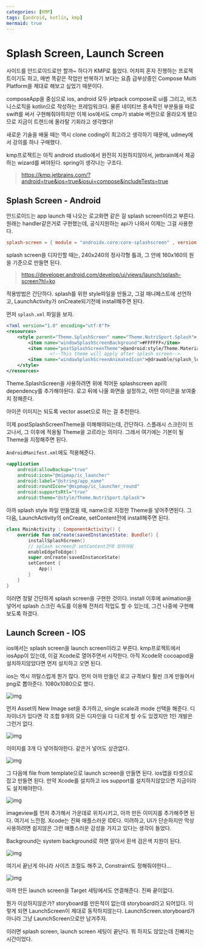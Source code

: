 ```yaml
---
categories: [KMP]
tags: [android, kotlin, kmp]
mermaid: true
---
```


# Splash Screen, Launch Screen 

사이드를 안드로이드로만 할까~ 하다가 KMP로 틀었다. 어차피 혼자 진행하는 프로젝트이기도 하고, 매번 똑같은 작업만 반복하기 보다는 요즘 급부상중인 Compose Multi Platform을 제대로 해보고 싶었기 때문이다.

composeApp을 중심으로 ios, android 모두 jetpack compose로 ui를 그리고, 비즈니스로직을 kotlin으로 작성하는 프레임워크다. 물론 네이티브 종속적인 부분들을 따로 swift를 써서 구현해줘야하지만 이제 ios에서도 cmp가 stable 버전으로 올라오게 됐으므로 지금이 트렌드에 올라탈 기회라고 생각했다!

새로운 기술을 배울 때는 역시 clone coding이 최고라고 생각하기 때문에, udmey에서 강의를 하나 구매했다.

kmp프로젝트는 아직 android studio에서 완전히 지원하지않아서, jetbrain에서 제공하는 wizard를 써야된다. spring이 생각나는 구조다.

> https://kmp.jetbrains.com/?android=true&ios=true&iosui=compose&includeTests=true

## Splash Screen - Android

안드로이드는 app launch 때 나오는 로고화면 같은 걸 splash screen이라고 부른다. 원래는 handler같은거로 구현했는데, 공식지원하는 api가 나와서 이제는 그걸 사용한다.

```toml
splash-screen = { module = "androidx.core:core-splashscreen" , version.ref ="1.0.1" } 
```

splash screen을 디자인할 때는, 240x240의 정사각형 틀과, 그 안에 160x160의 원을 기준으로 만들면 된다. 

> https://developer.android.com/develop/ui/views/launch/splash-screen?hl=ko

적용방법은 간단하다. splash를 위한 style파일을 만들고, 그걸 매니페스트에 선언하고, LaunchActivity가 onCreate되기전에 install해주면 된다.

먼저 `splash.xml` 파일을 보자.

```xml
<?xml version="1.0" encoding="utf-8"?>
<resources>
    <style parent="Theme.SplashScreen" name="Theme.NutriSport.Splash">
        <item name="windowSplashScreenBackground">#FFFFFF</item>
        <item name="postSplashScreenTheme">@android:style/Theme.Material.Light.NoActionBar</item>
				<!--This theme will apply after splash screen-->
        <item name="windowSplashScreenAnimatedIcon">@drawable/splash_logo</item>
    </style>
</resources>
```

Theme.SplashScreen을 사용하려면 위에 적어둔 splashscreen api의 dependency를 추가해야된다. 로고 뒤에 나올 화면을 설정하고, 어떤 아이콘을 보여줄지 정해준다. 

아이콘 이미지는 되도록 vector asset으로 하는 걸 추천한다.

이제 postSplashScreenTheme을 이해해야되는데, 간단하다. 스플래시 스크린이 뜨고나서, 그 이후에 적용될 Theme을 고르라는 의미다. 그래서 여기에는 기본이 될 Theme을 지정해주면 된다.

`AndroidManifest.xml`에도 적용해준다.

```xml
<application
    android:allowBackup="true"
    android:icon="@mipmap/ic_launcher"
    android:label="@string/app_name"
    android:roundIcon="@mipmap/ic_launcher_round"
    android:supportsRtl="true"
    android:theme="@style/Theme.NutriSport.Splash">
```

아까 splash style 파일 만들었을 때, name으로 지정한 Theme을 넣어주면된다. 그 다음, LaunchActivity의 onCreate, setContent전에 install해주면 된다. 

```kotlin
class MainActivity : ComponentActivity() {
    override fun onCreate(savedInstanceState: Bundle?) {
        installSplashScreen()
        // splash screen은 setContent전에 있어야됨
        enableEdgeToEdge()
        super.onCreate(savedInstanceState)
        setContent {
            App()
        }
    }
}
```

이러면 정말 간단하게 splash screen을 구현한 것이다. install 이후에 animation을 넣어서 splash 스크린 속도를 이용해 전처리 작업도 할 수 있는데, 그건 나중에 구현해보도록 하겠다. 

## Launch Screen - IOS

ios에서는 splash screen을 launch screen이라고 부른다. kmp프로젝트에서 iosApp이 있는데, 이걸 Xcode로 열어주면서 시작한다. 아직 Xcode와 cocoapod을 설치하지않았다면 먼저 설치하고 오면 된다.

ios는 역시 까탈스럽게 뭔가 많다. 먼저 아까 만들던 로고 규격보다 훨씬 크게 만들어서 png로 뽑아준다. 1080x1080으로 했다.

![img](/assets/img/post/0529/1.png)

먼저 Asset의 New Image set을 추가하고, single scale과 mode 선택을 해준다. 디자이너가 있다면 각 조합 9개의 모든 디자인을 다 다르게 할 수도 있겠지만 1인 개발은 그런거 없다.

![img](/assets/img/post/0529/2.png)

이미지를 3개 다 넣어줘야한다. 같은거 넣어도 상관없다.

![img](/assets/img/post/0529/3.png)

그 다음에 file from template으로 launch screen을 만들면 된다. ios앱을 타겟으로 잡고 만들면 된다. 만약 Xcode를 설치하고 ios support를 설치하지않았으면 지금이라도 설치해야한다.

![img](/assets/img/post/0529/4.png)

imageview를 먼저 추가해서 가운데로 위치시키고,  아까 만든 이미지를 추가해주면 된다. 여기서 느낀점. Xcode는 진짜 애플스러운 IDE다. 미려하고, UI가 단순하지만 막상 사용하려면 쉽지않은 그런 애플스러운 감성을 가지고 있다는 생각이 들었다.

Background는 system background로 하면 알아서 흰색 검은색 지원이 된다.

![img](/assets/img/post/0529/5.png)

여기서 끝난게 아니라 사이즈 조절도 해주고, Constraint도 정해줘야한다...

![img](/assets/img/post/0529/6.png)

아까 만든 launch screen을 Target 세팅에서도 연결해준다. 진짜 끝이없다.

뭔가 이상하지않은가? storyboard를 만든적이 없는데 storyboard라고 되어있다. 이렇게 되면 LaunchScreen이 제대로 동작하지않는다. 
LaunchScreen.storyboard가 아니라 그냥 LaunchScreen으로만 남겨주자.

이러면 splash screen, launch screen 세팅이 끝난다. 뭐 하지도 않았는데 진빠지는 시간이었다.
